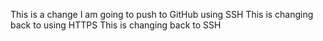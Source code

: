 This is a change I am going to push to GitHub using SSH
This is changing back to using HTTPS
This is changing back to SSH
